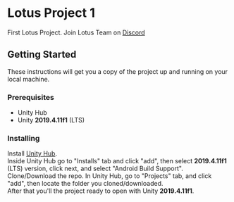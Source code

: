 # Lotus Project 1

First Lotus Project. Join Lotus Team on [Discord](https://discord.gg/kdfxXx)

## Getting Started
These instructions will get you a copy of the project up and running on your local machine.

### Prerequisites

* Unity Hub
* Unity **2019.4.11f1** (LTS)


### Installing
Install [Unity Hub](https://unity3d.com/es/get-unity/download).  
Inside Unity Hub go to "Installs" tab and click "add", then select **2019.4.11f1** (LTS) version, click next, and select "Android Build Support".  
Clone/Download the repo. In Unity Hub, go to "Projects" tab, and click "add", then locate the folder you cloned/downloaded.  
After that you'll the project ready to open with Unity **2019.4.11f1**.  


